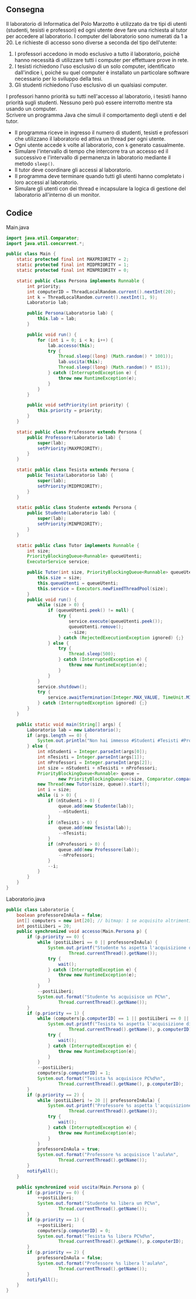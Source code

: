 ## Consegna
Il laboratorio di Informatica del Polo Marzotto è utilizzato da tre tipi di utenti (studenti, tesisti e professori) ed ogni utente deve fare una richiesta al tutor per accedere al laboratorio. I computer del laboratorio sono numerati da 1 a 20. Le richieste di accesso sono diverse a seconda del tipo dell'utente:

1.  I professori accedono in modo esclusivo a tutto il laboratorio, poichè hanno necessità di utilizzare tutti i computer per effettuare prove in rete.
2.  I tesisti richiedono l'uso esclusivo di un solo computer, identificato dall'indice i, poiché su quel computer è installato un particolare software necessario per lo sviluppo della tesi.
3.  Gli studenti richiedono l'uso esclusivo di un qualsiasi computer.

I professori hanno priorità su tutti nell'accesso al laboratorio, i tesisti hanno priorità sugli studenti. Nessuno però può essere interrotto mentre sta usando un computer.  
Scrivere un programma Java che simuli il comportamento degli utenti e del tutor.

-   Il programma riceve in ingresso il numero di studenti, tesisti e professori che utilizzano il laboratorio ed attiva un thread per ogni utente.
-   Ogni utente accede `k` volte al laboratorio, con `k` generato casualmente.
-   Simulare l'intervallo di tempo che intercorre tra un accesso ed il successivo e l'intervallo di permanenza in laboratorio mediante il metodo `sleep()`.
-   Il tutor deve coordinare gli accessi al laboratorio.
-   Il programma deve terminare quando tutti gli utenti hanno completato i loro accessi al laboratorio.
-   Simulare gli utenti con dei thread e incapsulare la logica di gestione del laboratorio all'interno di un monitor.
## Codice
Main.java
```java
import java.util.Comparator;
import java.util.concurrent.*;

public class Main {
    static protected final int MAXPRIORITY = 2;
    static protected final int MIDPRIORITY = 1;
    static protected final int MINPRIORITY = 0;

    static public class Persona implements Runnable {
        int priority;
        int computerID = ThreadLocalRandom.current().nextInt(20);
        int k = ThreadLocalRandom.current().nextInt(1, 9);
        Laboratorio lab;

        public Persona(Laboratorio lab) {
            this.lab = lab;
        }

        public void run() {
            for (int i = 0; i < k; i++) {
                lab.accesso(this);
                try {
                    Thread.sleep((long) (Math.random() * 1001));
                    lab.uscita(this);
                    Thread.sleep((long) (Math.random() * 851));
                } catch (InterruptedException e) {
                    throw new RuntimeException(e);
                }
            }
        }

        public void setPriority(int priority) {
            this.priority = priority;
        }
    }

    static public class Professore extends Persona {
        public Professore(Laboratorio lab) {
            super(lab);
            setPriority(MAXPRIORITY);
        }
    }

    static public class Tesista extends Persona {
        public Tesista(Laboratorio lab) {
            super(lab);
            setPriority(MIDPRIORITY);
        }
    }

    static public class Studente extends Persona {
        public Studente(Laboratorio lab) {
            super(lab);
            setPriority(MINPRIORITY);
        }
    }

    static public class Tutor implements Runnable {
        int size;
        PriorityBlockingQueue<Runnable> queueUtenti;
        ExecutorService service;

        public Tutor(int size, PriorityBlockingQueue<Runnable> queueUtenti) {
            this.size = size;
            this.queueUtenti = queueUtenti;
            this.service = Executors.newFixedThreadPool(size);
        }
        public void run() {
            while (size > 0) {
                if (queueUtenti.peek() != null) {
                    try {
                        service.execute(queueUtenti.peek());
                        queueUtenti.remove();
                        --size;
                    } catch (RejectedExecutionException ignored) {;}
                } else {
                    try {
                        Thread.sleep(500);
                    } catch (InterruptedException e) {
                        throw new RuntimeException(e);
                    }
                }
            }
            service.shutdown();
            try {
                service.awaitTermination(Integer.MAX_VALUE, TimeUnit.MILLISECONDS);
            } catch (InterruptedException ignored) {;}
        }
    }

    public static void main(String[] args) {
        Laboratorio lab = new Laboratorio();
        if (args.length == 0) {
            System.out.println("Non hai immesso #Studenti #Tesisti #Professori");
        } else {
            int nStudenti = Integer.parseInt(args[0]);
            int nTesisti = Integer.parseInt(args[1]);
            int nProfessori = Integer.parseInt(args[2]);
            int size = nStudenti + nTesisti + nProfessori;
            PriorityBlockingQueue<Runnable> queue =
                    new PriorityBlockingQueue<>(size, Comparator.comparingInt(p -> ((Persona) p).priority).reversed());
            new Thread(new Tutor(size, queue)).start();
            int i = size;
            while (i > 0) {
                if (nStudenti > 0) {
                    queue.add(new Studente(lab));
                    --nStudenti;
                }
                if (nTesisti > 0) {
                    queue.add(new Tesista(lab));
                    --nTesisti;
                }
                if (nProfessori > 0) {
                    queue.add(new Professore(lab));
                    --nProfessori;
                }
                --i;
            }
        }
    }
}
```

Laboratorio.java
```java
public class Laboratorio {
    boolean professoreInAula = false;
    int[] computers = new int[20]; // bitmap: 1 se acquisito altrimenti 0
    int postiLiberi = 20;
    public synchronized void accesso(Main.Persona p) {
        if (p.priority == 0) {
            while (postiLiberi == 0 || professoreInAula) {
                System.out.printf("Studente %s aspetta l'acquisizione di un PC%n",
                        Thread.currentThread().getName());
                try {
                    wait();
                } catch (InterruptedException e) {
                    throw new RuntimeException(e);
                }
            }
            --postiLiberi;
            System.out.format("Studente %s acquisisce un PC%n",
                    Thread.currentThread().getName());
        }
        if (p.priority == 1) {
            while (computers[p.computerID] == 1 || postiLiberi == 0 || professoreInAula) {
                System.out.printf("Tesista %s aspetta l'acquisizione di PC%d%n",
                        Thread.currentThread().getName(), p.computerID);
                try {
                    wait();
                } catch (InterruptedException e) {
                    throw new RuntimeException(e);
                }
            }
            --postiLiberi;
            computers[p.computerID] = 1;
            System.out.format("Tesista %s acquisisce PC%d%n",
                    Thread.currentThread().getName(), p.computerID);
        }
        if (p.priority == 2) {
            while (postiLiberi != 20 || professoreInAula) {
                System.out.printf("Professore %s aspetta l'acquisizione dell'aula%n",
                        Thread.currentThread().getName());
                try {
                    wait();
                } catch (InterruptedException e) {
                    throw new RuntimeException(e);
                }
            }
            professoreInAula = true;
            System.out.format("Professore %s acquisisce l'aula%n",
                    Thread.currentThread().getName());
        }
        notifyAll();
    }

    public synchronized void uscita(Main.Persona p) {
        if (p.priority == 0) {
            ++postiLiberi;
            System.out.format("Studente %s libera un PC%n",
                    Thread.currentThread().getName());
        }
        if (p.priority == 1) {
            ++postiLiberi;
            computers[p.computerID] = 0;
            System.out.format("Tesista %s libera PC%d%n",
                    Thread.currentThread().getName(), p.computerID);
        }
        if (p.priority == 2) {
            professoreInAula = false;
            System.out.format("Professore %s libera l'aula%n",
                    Thread.currentThread().getName());
        }
        notifyAll();
    }
}

```